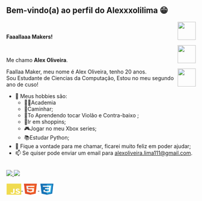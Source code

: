 ## Bem-vindo(a) ao perfil do Alexxxolilima 😁

<a href="https://github.com/alexxxolilima e" target="_blank">
  <img align="right" src="https://cdn.iconscout.com/icon/free/png-256/github-108-438008.png" width="48px" height="48px">
</a><br />
<p align="left" > 
  <b>Faaallaaa Makers!</b>
</p>
<a href="https://www.instagram.com/_alexx_liima/" target="_blank">
  <img align="right" src="https://cdn.icon-icons.com/icons2/1211/PNG/512/1491579602-yumminkysocialmedia36_83067.png" width="48px" height="48px">
</a><br />
<p align="left" >
Me chamo <b> Alex Oliveira</b>.
</p>
  <a href="https://www.linkedin.com/in/alex-oliveira-a56a92289/" target="_blank">
  <img align="right" src="https://i.ibb.co/Kx2GSrT/linkedin.png" width="48px" height="48px">
</a>
<p align="left" >
Faallaa Maker, meu nome é Alex Oliveira, tenho 20 anos.<br />
Sou Estudante de Ciencias da Computação, Estou no meu segundo ano de cuso! </b> <br/>
</p>
  
- 👾 Meus hobbies são: 
  - 💪🏻Academia
  - 🚶Caminhar;
  - 🎸To Aprendendo tocar Violão e Contra-baixo ; 
  - 🏬Ir em shoppins;
  - 🎮Jogar no meu Xbox series;
  - 📚Estudar Python;
- 💬 Fique a vontade para me chamar, ficarei muito feliz em poder ajudar;
- 📫 Se quiser pode enviar um email para alexoliveira.lima111@gmail.com.

<br> 
<div>
   <a href="https://github.com/alexxxolilima">
   <img height="180em" src="https://github-readme-stats.vercel.app/api?username=alexxxolilima&show_icons=true&theme=tokyonight&include_all_commits=true&count_private=true"/>
   <img height="180em" src="https://github-readme-stats.vercel.app/api/top-langs/?username=alexxxolilima&layout=compact&langs_count=6&theme=tokyonight"/>
</div>
    
<div style="display: inline_block"><br>
  <img align="center" alt="Js" height="30" width="40" src="https://raw.githubusercontent.com/devicons/devicon/master/icons/javascript/javascript-plain.svg">
  <img align="center" alt="HTML" height="30" width="40" src="https://raw.githubusercontent.com/devicons/devicon/master/icons/html5/html5-original.svg">
  <img align="center" alt="CSS" height="30" width="40" src="https://raw.githubusercontent.com/devicons/devicon/master/icons/css3/css3-original.svg">
</div>

